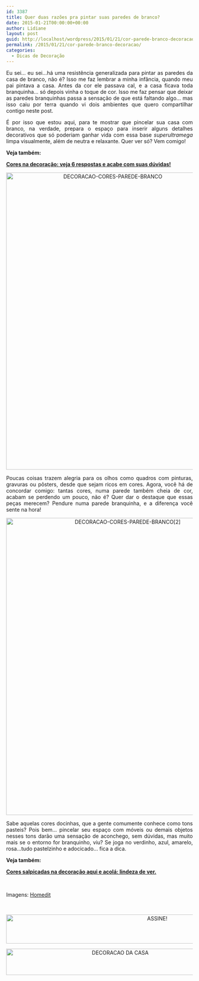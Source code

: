 ```yaml
---
id: 3387
title: Quer duas razões pra pintar suas paredes de branco?
date: 2015-01-21T00:00:00+00:00
author: Lidiane
layout: post
guid: http://localhost/wordpress/2015/01/21/cor-parede-branco-decoracao/
permalink: /2015/01/21/cor-parede-branco-decoracao/
categories:
  - Dicas de Decoração
---
```

<p align="justify">
  Eu sei… eu sei…há uma resistência generalizada para pintar as paredes da casa de branco, não é? Isso me faz lembrar a minha infância, quando meu pai pintava a casa. Antes da cor ele passava cal, e a casa ficava toda branquinha… só depois vinha o toque de cor. Isso me faz pensar que deixar as paredes branquinhas passa a sensação de que está faltando algo… mas isso caiu por terra quando vi dois ambientes que quero compartilhar contigo neste post.
</p>

<p align="justify">
  É por isso que estou aqui, para te mostrar que pincelar sua casa com branco, na verdade, prepara o espaço para inserir alguns detalhes decorativos que só poderiam ganhar vida com essa base <em>superultramega</em> limpa visualmente, além de neutra e relaxante. Quer ver só? Vem comigo!
</p>

<p align="justify">
  <strong>Veja também:</strong>
</p>

<p align="justify">
  <a href="http://www.trololodemulher.com.br/2014/02/13/cores-na-decoracao/" target="_blank"><strong>Cores na decoração: veja 6 respostas e acabe com suas dúvidas!</strong></a>
</p>

<p align="center">
  <a href="http://www.trololodemulher.com.br/blog/wp-content/uploads/2015/01/DECORACAO-CORES-PAREDE-BRANCO.jpg"><img class="alignnone size-full wp-image-10709" src="http://www.trololodemulher.com.br/blog/wp-content/uploads/2015/01/DECORACAO-CORES-PAREDE-BRANCO.jpg" alt="DECORACAO-CORES-PAREDE-BRANCO" width="560" height="800" /></a>
</p>

<p align="justify">
  Poucas coisas trazem alegria para os olhos como quadros com pinturas, gravuras ou pôsters, desde que sejam ricos em cores. Agora, você há de concordar comigo: tantas cores, numa parede também cheia de cor, acabam se perdendo um pouco, não é? Quer dar o destaque que essas peças merecem? Pendure numa parede branquinha, e a diferença você sente na hora!
</p>

<p align="center">
  <a href="http://www.trololodemulher.com.br/blog/wp-content/uploads/2015/01/DECORACAO-CORES-PAREDE-BRANCO2.jpg"><img class="alignnone size-full wp-image-10710" src="http://www.trololodemulher.com.br/blog/wp-content/uploads/2015/01/DECORACAO-CORES-PAREDE-BRANCO2.jpg" alt="DECORACAO-CORES-PAREDE-BRANCO[2]" width="640" height="800" /></a>
</p>

<p align="justify">
  Sabe aquelas cores docinhas, que a gente comumente conhece como tons pasteis? Pois bem… pincelar seu espaço com móveis ou demais objetos nesses tons darão uma sensação de aconchego, sem dúvidas, mas muito mais se o entorno for branquinho, viu? Se joga no verdinho, azul, amarelo, rosa…tudo pastelzinho e adocicado… fica a dica.
</p>

<p align="justify">
  <strong>Veja também:</strong>
</p>

<p align="justify">
  <a href="http://www.trololodemulher.com.br/2013/10/07/cores-decoracao/" target="_blank"><strong>Cores salpicadas na decoração aqui e acolá: lindeza de ver.</strong></a>
</p>

&nbsp;

Imagens: <a href="http://www.homedit.com/" target="_blank">Homedit</a>

&nbsp;

<p align="center">
  <a href="http://feedburner.google.com/fb/a/mailverify?uri=blogbichafemea&loc=pt_BR" target="_blank"><img class="alignnone size-full wp-image-10439" src="http://www.trololodemulher.com.br/blog/wp-content/uploads/2014/09/ASSINE.png" alt="ASSINE!" width="800" height="78" /></a>
</p>

<p align="center">
  <a href="http://www.decoracaodacasa.com/" target="_blank"><img class="alignnone size-full wp-image-10262" src="http://www.trololodemulher.com.br/blog/wp-content/uploads/2014/07/DECORACAO-DA-CASA.png" alt="DECORACAO DA CASA" width="600" height="71" /></a>
</p>

&nbsp;

&nbsp;